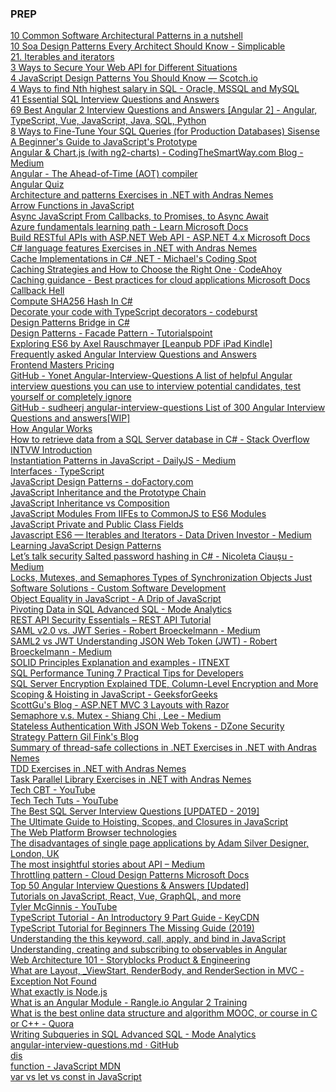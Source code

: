 <DT><H3 ADD_DATE="1588808614" LAST_MODIFIED="1588808614">PREP</H3>
            <DL><p>
                <DT><A HREF="https://towardsdatascience.com/10-common-software-architectural-patterns-in-a-nutshell-a0b47a1e9013" ADD_DATE="1588808614" LAST_MODIFIED="1588808614">10 Common Software Architectural Patterns in a nutshell</A>
                <DT><A HREF="https://arch.simplicable.com/arch/new/10-soa-design-patterns-every-architect-should-know" ADD_DATE="1588808614" LAST_MODIFIED="1588808614">10 Soa Design Patterns Every Architect Should Know - Simplicable</A>
                <DT><A HREF="https://exploringjs.com/es6/ch_iteration.html" ADD_DATE="1588808614" LAST_MODIFIED="1588808614">21. Iterables and iterators</A>
                <DT><A HREF="https://medium.com/swlh/3-ways-to-secure-your-web-api-for-different-situations-8d5cd4762ab3" ADD_DATE="1588808614" LAST_MODIFIED="1588808614">3 Ways to Secure Your Web API for Different Situations</A>
                <DT><A HREF="https://scotch.io/bar-talk/4-javascript-design-patterns-you-should-know#undefined" ADD_DATE="1588808614" LAST_MODIFIED="1588808614">4 JavaScript Design Patterns You Should Know ― Scotch.io</A>
                <DT><A HREF="https://javarevisited.blogspot.com/2016/01/4-ways-to-find-nth-highest-salary-in.html" ADD_DATE="1588808614" LAST_MODIFIED="1588808614">4 Ways to find Nth highest salary in SQL - Oracle, MSSQL and MySQL</A>
                <DT><A HREF="https://www.toptal.com/sql/interview-questions" ADD_DATE="1588808614" LAST_MODIFIED="1588808614">41 Essential SQL Interview Questions and Answers</A>
                <DT><A HREF="https://www.code-sample.com/2016/06/angular-2-interview-questions-and.html" ADD_DATE="1588808614" LAST_MODIFIED="1588808614">69 Best Angular 2 Interview Questions and Answers [Angular 2] - Angular, TypeScript, Vue, JavaScript, Java, SQL, Python</A>
                <DT><A HREF="https://www.sisense.com/blog/8-ways-fine-tune-sql-queries-production-databases/" ADD_DATE="1588808614" LAST_MODIFIED="1588808614">8 Ways to Fine-Tune Your SQL Queries (for Production Databases)   Sisense</A>
                <DT><A HREF="https://tylermcginnis.com/beginners-guide-to-javascript-prototype/" ADD_DATE="1588808614" LAST_MODIFIED="1588808614">A Beginner&#39;s Guide to JavaScript&#39;s Prototype</A>
                <DT><A HREF="https://medium.com/codingthesmartway-com-blog/angular-chart-js-with-ng2-charts-e21c8262777f" ADD_DATE="1588808614" LAST_MODIFIED="1588808614">Angular &amp; Chart.js (with ng2-charts) - CodingTheSmartWay.com Blog - Medium</A>
                <DT><A HREF="https://angular.io/guide/aot-compiler" ADD_DATE="1588808614" LAST_MODIFIED="1588808614">Angular - The Ahead-of-Time (AOT) compiler</A>
                <DT><A HREF="https://angular-quiz.surge.sh/" ADD_DATE="1588808614" LAST_MODIFIED="1588808614">Angular Quiz</A>
                <DT><A HREF="https://dotnetcodr.com/architecture-and-patterns/" ADD_DATE="1588808614" LAST_MODIFIED="1588808614">Architecture and patterns   Exercises in .NET with Andras Nemes</A>
                <DT><A HREF="https://tylermcginnis.com/arrow-functions/" ADD_DATE="1588808614" LAST_MODIFIED="1588808614">Arrow Functions in JavaScript</A>
                <DT><A HREF="https://tylermcginnis.com/async-javascript-from-callbacks-to-promises-to-async-await/" ADD_DATE="1588808614" LAST_MODIFIED="1588808614">Async JavaScript  From Callbacks, to Promises, to Async Await</A>
                <DT><A HREF="https://docs.microsoft.com/en-us/learn/paths/azure-fundamentals/?WT.mc_id=AzureAdmin_learning_path_azurefundamentals-infographic-wwl" ADD_DATE="1588808614" LAST_MODIFIED="1588808614">Azure fundamentals learning path - Learn   Microsoft Docs</A>
                <DT><A HREF="https://docs.microsoft.com/en-us/aspnet/web-api/overview/older-versions/build-restful-apis-with-aspnet-web-api" ADD_DATE="1588808614" LAST_MODIFIED="1588808614">Build RESTful APIs with ASP.NET Web API - ASP.NET 4.x   Microsoft Docs</A>
                <DT><A HREF="https://dotnetcodr.com/c-language-features/" ADD_DATE="1588808614" LAST_MODIFIED="1588808614">C# language features   Exercises in .NET with Andras Nemes</A>
                <DT><A HREF="https://michaelscodingspot.com/cache-implementations-in-csharp-net/" ADD_DATE="1588808614" LAST_MODIFIED="1588808614">Cache Implementations in C# .NET - Michael&#39;s Coding Spot</A>
                <DT><A HREF="https://codeahoy.com/2017/08/11/caching-strategies-and-how-to-choose-the-right-one/" ADD_DATE="1588808614" LAST_MODIFIED="1588808614">Caching Strategies and How to Choose the Right One · CodeAhoy</A>
                <DT><A HREF="https://docs.microsoft.com/en-us/azure/architecture/best-practices/caching" ADD_DATE="1588808614" LAST_MODIFIED="1588808614">Caching guidance - Best practices for cloud applications   Microsoft Docs</A>
                <DT><A HREF="http://callbackhell.com/" ADD_DATE="1588808614" LAST_MODIFIED="1588808614">Callback Hell</A>
                <DT><A HREF="https://www.c-sharpcorner.com/article/compute-sha256-hash-in-c-sharp/" ADD_DATE="1588808614" LAST_MODIFIED="1588808614">Compute SHA256 Hash In C#</A>
                <DT><A HREF="https://codeburst.io/decorate-your-code-with-typescript-decorators-5be4a4ffecb4" ADD_DATE="1588808614" LAST_MODIFIED="1588808614">Decorate your code with TypeScript decorators - codeburst</A>
                <DT><A HREF="https://refactoring.guru/design-patterns/bridge/csharp/example" ADD_DATE="1588808614" LAST_MODIFIED="1588808614">Design Patterns  Bridge in C#</A>
                <DT><A HREF="https://www.tutorialspoint.com/design_pattern/facade_pattern.htm" ADD_DATE="1588808614" LAST_MODIFIED="1588808614">Design Patterns - Facade Pattern - Tutorialspoint</A>
                <DT><A HREF="https://leanpub.com/exploring-es6/" ADD_DATE="1588808614" LAST_MODIFIED="1588808614">Exploring ES6 by Axel Rauschmayer [Leanpub PDF iPad Kindle]</A>
                <DT><A HREF="https://medium.com/@vigowebs/frequently-asked-angular-interview-questions-and-answers-d996be87cc7c" ADD_DATE="1588808614" LAST_MODIFIED="1588808614">Frequently asked  Angular Interview Questions and Answers</A>
                <DT><A HREF="https://frontendmasters.com/join/" ADD_DATE="1588808614" LAST_MODIFIED="1588808614">Frontend Masters Pricing</A>
                <DT><A HREF="https://github.com/Yonet/Angular-Interview-Questions#architecture-questions" ADD_DATE="1588808614" LAST_MODIFIED="1588808614">GitHub - Yonet Angular-Interview-Questions  A list of helpful Angular interview questions you can use to interview potential candidates, test yourself or completely ignore</A>
                <DT><A HREF="https://github.com/sudheerj/angular-interview-questions" ADD_DATE="1588808614" LAST_MODIFIED="1588808614">GitHub - sudheerj angular-interview-questions  List of 300 Angular Interview Questions and answers[WIP]</A>
                <DT><A HREF="https://www.ng-book.com/2/p/How-Angular-Works/" ADD_DATE="1588808614" LAST_MODIFIED="1588808614">How Angular Works  </A>
                <DT><A HREF="https://stackoverflow.com/questions/14171794/how-to-retrieve-data-from-a-sql-server-database-in-c" ADD_DATE="1588808614" LAST_MODIFIED="1588808614">How to retrieve data from a SQL Server database in C#  - Stack Overflow</A>
                <DT><A HREF="https://yangshun.github.io/tech-interview-handbook/algorithms/algorithms-introduction/" ADD_DATE="1588808614" LAST_MODIFIED="1588808614">INTVW Introduction</A>
                <DT><A HREF="https://medium.com/dailyjs/instantiation-patterns-in-javascript-8fdcf69e8f9b" ADD_DATE="1588808614" LAST_MODIFIED="1588808614">Instantiation Patterns in JavaScript - DailyJS - Medium</A>
                <DT><A HREF="https://www.typescriptlang.org/docs/handbook/interfaces.html" ADD_DATE="1588808614" LAST_MODIFIED="1588808614">Interfaces · TypeScript</A>
                <DT><A HREF="https://www.dofactory.com/javascript/design-patterns" ADD_DATE="1588808614" LAST_MODIFIED="1588808614">JavaScript Design Patterns - doFactory.com</A>
                <DT><A HREF="https://tylermcginnis.com/javascript-inheritance-and-the-prototype-chain/" ADD_DATE="1588808614" LAST_MODIFIED="1588808614">JavaScript Inheritance and the Prototype Chain</A>
                <DT><A HREF="https://tylermcginnis.com/javascript-inheritance-vs-composition/" ADD_DATE="1588808614" LAST_MODIFIED="1588808614">JavaScript Inheritance vs Composition</A>
                <DT><A HREF="https://tylermcginnis.com/javascript-modules-iifes-commonjs-esmodules/" ADD_DATE="1588808614" LAST_MODIFIED="1588808614">JavaScript Modules  From IIFEs to CommonJS to ES6 Modules</A>
                <DT><A HREF="https://tylermcginnis.com/javascript-private-and-public-class-fields/" ADD_DATE="1588808614" LAST_MODIFIED="1588808614">JavaScript Private and Public Class Fields</A>
                <DT><A HREF="https://medium.com/datadriveninvestor/javascript-es6-iterables-and-iterators-de18b54f4d4" ADD_DATE="1588808614" LAST_MODIFIED="1588808614">Javascript ES6 — Iterables and Iterators - Data Driven Investor - Medium</A>
                <DT><A HREF="https://addyosmani.com/resources/essentialjsdesignpatterns/book/" ADD_DATE="1588808614" LAST_MODIFIED="1588808614">Learning JavaScript Design Patterns</A>
                <DT><A HREF="https://medium.com/@mehanix/lets-talk-security-salted-password-hashing-in-c-5460be5c3aae" ADD_DATE="1588808614" LAST_MODIFIED="1588808614">Let’s talk security  Salted password hashing in C# - Nicoleta Ciauşu - Medium</A>
                <DT><A HREF="https://www.justsoftwaresolutions.co.uk/threading/locks-mutexes-semaphores.html" ADD_DATE="1588808614" LAST_MODIFIED="1588808614">Locks, Mutexes, and Semaphores  Types of Synchronization Objects   Just Software Solutions - Custom Software Development</A>
                <DT><A HREF="http://adripofjavascript.com/blog/drips/object-equality-in-javascript.html" ADD_DATE="1588808614" LAST_MODIFIED="1588808614">Object Equality in JavaScript - A Drip of JavaScript</A>
                <DT><A HREF="https://mode.com/sql-tutorial/sql-pivot-table" ADD_DATE="1588808614" LAST_MODIFIED="1588808614">Pivoting Data in SQL   Advanced SQL - Mode Analytics</A>
                <DT><A HREF="https://restfulapi.net/security-essentials/" ADD_DATE="1588808614" LAST_MODIFIED="1588808614">REST API Security Essentials – REST API Tutorial</A>
                <DT><A HREF="https://medium.com/@robert.broeckelmann/saml-v2-0-vs-jwt-series-550551f4eb0d" ADD_DATE="1588808614" LAST_MODIFIED="1588808614">SAML v2.0 vs. JWT Series - Robert Broeckelmann - Medium</A>
                <DT><A HREF="https://medium.com/@robert.broeckelmann/saml2-vs-jwt-understanding-json-web-token-jwt-67d56462feaf" ADD_DATE="1588808614" LAST_MODIFIED="1588808614">SAML2 vs JWT  Understanding JSON Web Token (JWT) - Robert Broeckelmann - Medium</A>
                <DT><A HREF="https://itnext.io/solid-principles-explanation-and-examples-715b975dcad4" ADD_DATE="1588808614" LAST_MODIFIED="1588808614">SOLID Principles  Explanation and examples - ITNEXT</A>
                <DT><A HREF="https://stackify.com/performance-tuning-in-sql-server-find-slow-queries/" ADD_DATE="1588808614" LAST_MODIFIED="1588808614">SQL Performance Tuning  7 Practical Tips for Developers</A>
                <DT><A HREF="https://blog.netwrix.com/2019/06/13/sql-server-encryption-explained-tde-column-level-encryption-and-more/" ADD_DATE="1588808614" LAST_MODIFIED="1588808614">SQL Server Encryption Explained  TDE, Column-Level Encryption and More</A>
                <DT><A HREF="https://www.geeksforgeeks.org/scoping-hoisting-javascript/" ADD_DATE="1588808614" LAST_MODIFIED="1588808614">Scoping &amp; Hoisting in JavaScript - GeeksforGeeks</A>
                <DT><A HREF="https://weblogs.asp.net/scottgu/asp-net-mvc-3-layouts" ADD_DATE="1588808614" LAST_MODIFIED="1588808614">ScottGu&#39;s Blog - ASP.NET MVC 3  Layouts with Razor</A>
                <DT><A HREF="https://medium.com/@lsc830621/semaphore-v-s-mutex-929b91453f03" ADD_DATE="1588808614" LAST_MODIFIED="1588808614">Semaphore v.s. Mutex - Shiang Chi , Lee - Medium</A>
                <DT><A HREF="https://dzone.com/articles/stateless-authentication-with-json-web-tokens" ADD_DATE="1588808614" LAST_MODIFIED="1588808614">Stateless Authentication With JSON Web Tokens - DZone Security</A>
                <DT><A HREF="http://blogs.microsoft.co.il/gilf/2008/05/23/strategy-pattern/" ADD_DATE="1588808614" LAST_MODIFIED="1588808614">Strategy Pattern   Gil Fink&#39;s Blog</A>
                <DT><A HREF="https://dotnetcodr.com/2017/05/30/summary-of-thread-safe-collections-in-net-3/#more-9855" ADD_DATE="1588808614" LAST_MODIFIED="1588808614">Summary of thread-safe collections in .NET   Exercises in .NET with Andras Nemes</A>
                <DT><A HREF="https://dotnetcodr.com/category/net/tdd/page/1/" ADD_DATE="1588808614" LAST_MODIFIED="1588808614">TDD   Exercises in .NET with Andras Nemes</A>
                <DT><A HREF="https://dotnetcodr.com/task-parallel-library/" ADD_DATE="1588808614" LAST_MODIFIED="1588808614">Task Parallel Library   Exercises in .NET with Andras Nemes</A>
                <DT><A HREF="https://www.youtube.com/channel/UCJ1GreMvJv6U5JtPGCinwJw/videos" ADD_DATE="1588808614" LAST_MODIFIED="1588808614">Tech CBT - YouTube</A>
                <DT><A HREF="https://www.youtube.com/channel/UCVi3trDeTcDASjNtvGPfgtA/videos" ADD_DATE="1588808614" LAST_MODIFIED="1588808614">Tech Tech Tuts - YouTube</A>
                <DT><A HREF="https://mindmajix.com/sql-server-interview-questions" ADD_DATE="1588808614" LAST_MODIFIED="1588808614">The Best SQL Server Interview Questions [UPDATED - 2019]</A>
                <DT><A HREF="https://tylermcginnis.com/ultimate-guide-to-execution-contexts-hoisting-scopes-and-closures-in-javascript/" ADD_DATE="1588808614" LAST_MODIFIED="1588808614">The Ultimate Guide to Hoisting, Scopes, and Closures in JavaScript</A>
                <DT><A HREF="https://platform.html5.org/" ADD_DATE="1588808614" LAST_MODIFIED="1588808614">The Web Platform  Browser technologies</A>
                <DT><A HREF="https://adamsilver.io/articles/the-disadvantages-of-single-page-applications/" ADD_DATE="1588808614" LAST_MODIFIED="1588808614">The disadvantages of single page applications by Adam Silver   Designer, London, UK</A>
                <DT><A HREF="https://medium.com/tag/api" ADD_DATE="1588808614" LAST_MODIFIED="1588808614">The most insightful stories about API – Medium</A>
                <DT><A HREF="https://docs.microsoft.com/en-us/azure/architecture/patterns/throttling" ADD_DATE="1588808614" LAST_MODIFIED="1588808614">Throttling pattern - Cloud Design Patterns   Microsoft Docs</A>
                <DT><A HREF="https://hackr.io/blog/angular-interview-questions" ADD_DATE="1588808614" LAST_MODIFIED="1588808614">Top 50 Angular Interview Questions &amp; Answers [Updated]</A>
                <DT><A HREF="https://tylermcginnis.com/blog/2" ADD_DATE="1588808614" LAST_MODIFIED="1588808614">Tutorials on JavaScript, React, Vue, GraphQL, and more</A>
                <DT><A HREF="https://www.youtube.com/user/irideabanana/videos" ADD_DATE="1588808614" LAST_MODIFIED="1588808614">Tyler McGinnis - YouTube</A>
                <DT><A HREF="https://www.keycdn.com/blog/typescript-tutorial" ADD_DATE="1588808614" LAST_MODIFIED="1588808614">TypeScript Tutorial - An Introductory 9 Part Guide - KeyCDN</A>
                <DT><A HREF="https://www.valentinog.com/blog/typescript/" ADD_DATE="1588808614" LAST_MODIFIED="1588808614">TypeScript Tutorial for Beginners  The Missing Guide (2019)</A>
                <DT><A HREF="https://tylermcginnis.com/this-keyword-call-apply-bind-javascript/" ADD_DATE="1588808614" LAST_MODIFIED="1588808614">Understanding the  this  keyword, call, apply, and bind in JavaScript</A>
                <DT><A HREF="https://medium.com/@luukgruijs/understanding-creating-and-subscribing-to-observables-in-angular-426dbf0b04a3" ADD_DATE="1588808614" LAST_MODIFIED="1588808614">Understanding, creating and subscribing to observables in Angular</A>
                <DT><A HREF="https://engineering.videoblocks.com/web-architecture-101-a3224e126947" ADD_DATE="1588808614" LAST_MODIFIED="1588808614">Web Architecture 101 - Storyblocks Product &amp; Engineering</A>
                <DT><A HREF="https://exceptionnotfound.net/asp-net-mvc-demystified-layout-viewstart-renderbody-and-rendersection/" ADD_DATE="1588808614" LAST_MODIFIED="1588808614">What are Layout, _ViewStart, RenderBody, and RenderSection in MVC  - Exception Not Found</A>
                <DT><A HREF="https://www.freecodecamp.org/news/what-exactly-is-node-js-ae36e97449f5/" ADD_DATE="1588808614" LAST_MODIFIED="1588808614">What exactly is Node.js </A>
                <DT><A HREF="https://angular-2-training-book.rangle.io/modules/introduction" ADD_DATE="1588808614" LAST_MODIFIED="1588808614">What is an Angular Module  - Rangle.io   Angular 2 Training</A>
                <DT><A HREF="https://www.quora.com/What-is-the-best-online-data-structure-and-algorithm-MOOC-or-course-in-C-or-C++" ADD_DATE="1588808614" LAST_MODIFIED="1588808614">What is the best online data structure and algorithm MOOC, or course in C or C++  - Quora</A>
                <DT><A HREF="https://mode.com/sql-tutorial/sql-sub-queries#joining-subqueries" ADD_DATE="1588808614" LAST_MODIFIED="1588808614">Writing Subqueries in SQL   Advanced SQL - Mode Analytics</A>
                <DT><A HREF="https://gist.github.com/amcdnl/d1f9995560da80160d64f700d0bd8d7c" ADD_DATE="1588808614" LAST_MODIFIED="1588808614">angular-interview-questions.md · GitHub</A>
                <DT><A HREF="https://svrtechnologies.com/best-38-c-interview-questions-and-answers-pdf/" ADD_DATE="1588808614" LAST_MODIFIED="1588808614">dis</A>
                <DT><A HREF="https://developer.mozilla.org/en-US/docs/Web/JavaScript/Reference/Statements/function*" ADD_DATE="1588808614" LAST_MODIFIED="1588808614">function  - JavaScript   MDN</A>
                <DT><A HREF="https://tylermcginnis.com/var-let-const/" ADD_DATE="1588808614" LAST_MODIFIED="1588808614">var vs let vs const in JavaScript</A>
            </DL><p>